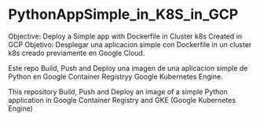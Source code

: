 # PythonAppSimple_in_K8S_in_GCP
Objective: Deploy a Simple app with Dockerfile in Cluster k8s Created in GCP 
Objetivo: Desplegar una aplicacion simple con Dockerfile in un cluster k8s creado previamente en Google Cloud.

Este repo Build, Push and Deploy una imagen de una aplicacion simple de Python en Google Container Registryy Google Kubernetes Engine.

This repository Build, Push and Deploy an image of a simple Python application in Google Container Registry and GKE (Google Kubernetes Engine) 
